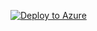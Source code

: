 [![Deploy to Azure](https://aka.ms/deploytoazurebutton)](https://raw.githubusercontent.com/MarczakIO/azure-enterprise-templates/main/logic-apps-refresh-azure-analysis-services/logic-apps-refresh-azure-analysis-services.json)